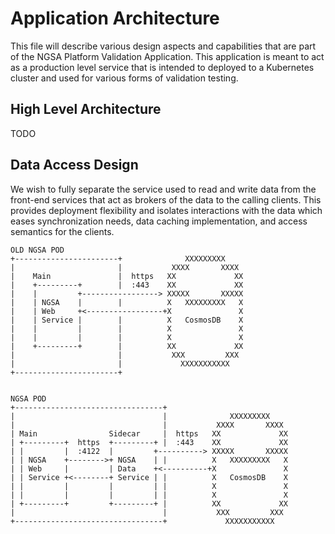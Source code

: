 # Application Architecture

This file will describe various design aspects and capabilities that are part of the NGSA Platform Validation Application.  This application is meant to act as a production level service that is intended to deployed to a Kubernetes cluster and used for various forms of validation testing.

## High Level Architecture

TODO

## Data Access Design

We wish to fully separate the service used to read and write data from the front-end services that act as brokers of the data to the calling clients.  This provides deployment flexibility and isolates interactions with the data which eases synchronization needs, data caching implementation, and access semantics for the clients.

```
OLD NGSA POD
+-----------------------+              XXXXXXXXX
|                       |           XXXX       XXXX
|    Main               |  https   XX             XX
|    +---------+        |  :443    XX             XX
|    |         +-----------------> XXXXX       XXXXX
|    | NGSA    |        |          X   XXXXXXXXX   X
|    | Web     +<-----------------+X               X
|    | Service |        |          X   CosmosDB    X
|    |         |        |          X               X
|    |         |        |          X               X
|    +---------+        |          XX             XX
|                       |           XXX         XXX
|                       |             XXXXXXXXXXX
+-----------------------+             


NGSA POD
+---------------------------------+
|                                 |              XXXXXXXXX
|                                 |           XXXX       XXXX
| Main                Sidecar     |  https   XX             XX
| +---------+  https  +---------+ |  :443    XX             XX
| |         |  :4122  |         +----------> XXXXX       XXXXX
| | NGSA    +-------->+ NGSA    | |          X   XXXXXXXXX   X
| | Web     |         | Data    +<----------+X               X
| | Service +<--------+ Service | |          X   CosmosDB    X
| |         |         |         | |          X               X
| |         |         |         | |          X               X
| +---------+         +---------+ |          XX             XX
|                                 |           XXX         XXX
+---------------------------------+             XXXXXXXXXXX
                                                   
```
